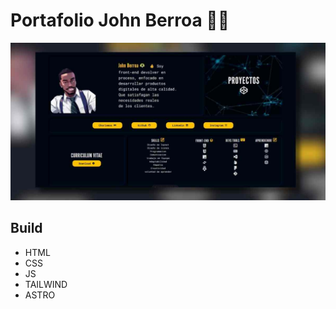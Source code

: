 # Portafolio John Berroa 🧑‍🚀

![Portafolio Image](public\diseno_portafolio.jpg)

## Build

* HTML
* CSS
* JS
* TAILWIND
* ASTRO